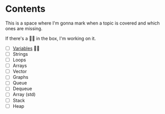 # Contents
This is a space where I'm gonna mark when a topic is covered and which ones are missing.

If there's a 🧑‍💻 in the box, I'm working on it.

- [ ] [Variables](./Variables/IntroVariables.md) 🧑‍💻
- [ ] Strings
- [ ] Loops
- [ ] Arrays
- [ ] Vector
- [ ] Graphs
- [ ] Queue
- [ ] Dequeue
- [ ] Array (std)
- [ ] Stack
- [ ] Heap
